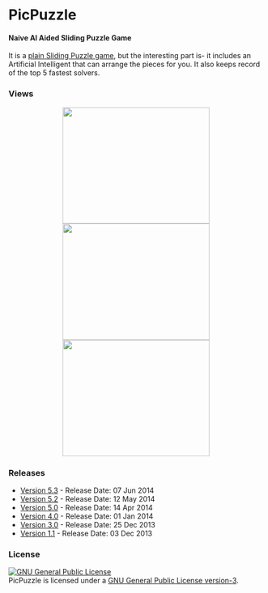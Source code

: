 # PicPuzzle
#### Naive AI Aided Sliding Puzzle Game

It is a [plain Sliding Puzzle game](http://minhaskamal.github.io/PicPuzzle), but the interesting part is- it includes an Artificial Intelligent that can arrange the pieces for you. It also keeps record of the top 5 fastest solvers.

### Views
  <div align="center">
  <img src="https://cloud.githubusercontent.com/assets/5456665/12999222/215ad786-d177-11e5-92e6-80c573fd80a9.png" height="230" width="290" >
  <img src="https://cloud.githubusercontent.com/assets/5456665/12999223/215db3de-d177-11e5-8c31-8608916547c2.png" height="230" width="290" >
  <img src="https://cloud.githubusercontent.com/assets/5456665/12999221/20f345d0-d177-11e5-85c2-3a8cfa34b397.png" height="230" width="290" >
  </div>

### Releases
- <a href="https://github.com/MinhasKamal/PicPuzzle/raw/master/PicturePuzzle_V-5.3.jar">Version 5.3</a> - Release Date:  07 Jun 2014
- <a href="https://github.com/MinhasKamal/PicPuzzle/raw/master/PicturePuzzle_V-5.2.jar">Version 5.2</a> - Release Date: 12 May 2014
- <a href="https://github.com/MinhasKamal/PicPuzzle/raw/master/PicPuzzle_V-5.0.jar">Version 5.0</a> - Release Date: 14 Apr 2014
- <a href="https://github.com/MinhasKamal/PicPuzzle/raw/master/PicPuzzle_V-4.0.jar">Version 4.0</a> - Release Date: 01 Jan 2014
- <a href="https://github.com/MinhasKamal/PicPuzzle/raw/master/PicPuzzle_V-3.0.jar">Version 3.0</a> - Release Date: 25 Dec 2013
- <a href="https://github.com/MinhasKamal/PicPuzzle/raw/master/PicPuzzle_V-1.1.jar">Version 1.1</a> - Release Date: 03 Dec 2013

### License
<a rel="license" href="http://www.gnu.org/licenses/gpl.html"><img alt="GNU General Public License" style="border-width:0" src="http://www.gnu.org/graphics/gplv3-88x31.png" /></a><br/>PicPuzzle is licensed under a <a rel="license" href="http://www.gnu.org/licenses/gpl.html">GNU General Public License version-3</a>.

